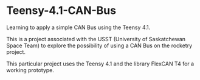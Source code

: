 # Teensy-4.1-CAN-Bus
Learning to apply a simple CAN Bus using the Teensy 4.1.

This is a project associated with the USST (University of Saskatchewan Space Team) to explore
the possibility of using a CAN Bus on the rocketry project.

This particular project uses the Teensy 4.1 and the library FlexCAN T4 for a working prototype.
